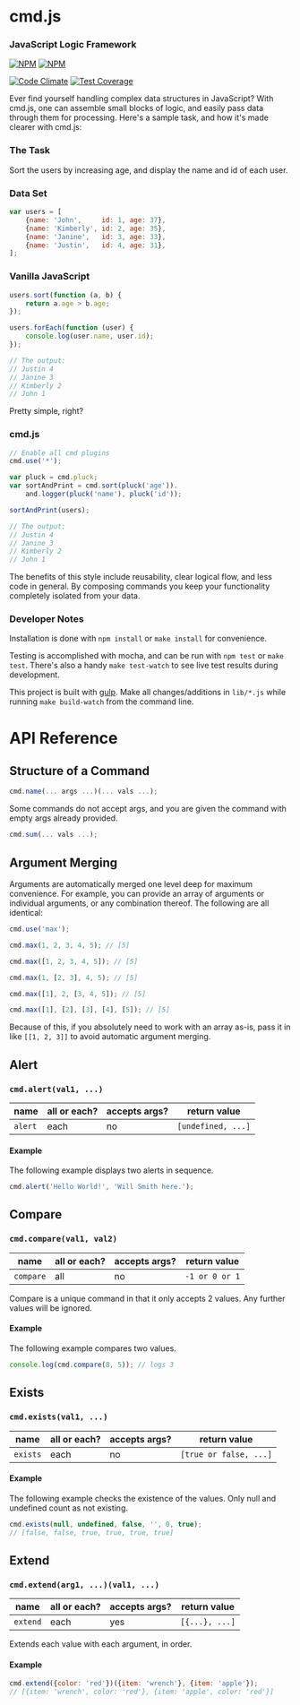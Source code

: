 # cmd.js

### JavaScript Logic Framework

[![NPM](https://nodei.co/npm/cmd.js.png?downloads=true&stars=true)](https://nodei.co/npm/cmd.js/)
[![NPM](https://nodei.co/npm-dl/cmd.js.png?&height=2)](https://nodei.co/npm/cmd.js/)

[![Code Climate](https://codeclimate.com/github/NateFerrero/cmd.js/badges/gpa.svg)](https://codeclimate.com/github/NateFerrero/cmd.js)
[![Test Coverage](https://codeclimate.com/github/NateFerrero/cmd.js/badges/coverage.svg)](https://codeclimate.com/github/NateFerrero/cmd.js)

Ever find yourself handling complex data structures in JavaScript? With cmd.js, one can assemble small blocks of logic, and easily pass data through them for processing. Here's a sample task, and how it's made clearer with cmd.js:

### The Task

Sort the users by increasing age, and display the name and id of each user.

### Data Set

```js
var users = [
    {name: 'John',     id: 1, age: 37},
    {name: 'Kimberly', id: 2, age: 35},
    {name: 'Janine',   id: 3, age: 33},
    {name: 'Justin',   id: 4, age: 31},
];
```

### Vanilla JavaScript

```js
users.sort(function (a, b) {
    return a.age > b.age;
});

users.forEach(function (user) {
    console.log(user.name, user.id);
});

// The output:
// Justin 4
// Janine 3
// Kimberly 2
// John 1
```

Pretty simple, right?

### cmd.js

```js
// Enable all cmd plugins
cmd.use('*');

var pluck = cmd.pluck;
var sortAndPrint = cmd.sort(pluck('age')).
    and.logger(pluck('name'), pluck('id'));

sortAndPrint(users);

// The output:
// Justin 4
// Janine 3
// Kimberly 2
// John 1
```

The benefits of this style include reusability, clear logical flow, and less code in general. By composing commands you keep your functionality completely isolated from your data.

### Developer Notes

Installation is done with `npm install` or `make install` for convenience.

Testing is accomplished with mocha, and can be run with `npm test` or `make test`. There's also a handy `make test-watch` to see live test results during development.

This project is built with [gulp](http://gulpjs.com/). Make all changes/additions in `lib/*.js` while running `make build-watch` from the command line.

# API Reference

## Structure of a Command

```js
cmd.name(... args ...)(... vals ...);
```

Some commands do not accept args, and you are given the command with empty args already provided.

```js
cmd.sum(... vals ...);
```

## Argument Merging

Arguments are automatically merged one level deep for maximum convenience. For example, you can provide an array of arguments or individual arguments, or any combination thereof. The following are all identical:

```js
cmd.use('max');

cmd.max(1, 2, 3, 4, 5); // [5]

cmd.max([1, 2, 3, 4, 5]); // [5]

cmd.max(1, [2, 3], 4, 5); // [5]

cmd.max([1], 2, [3, 4, 5]); // [5]

cmd.max([1], [2], [3], [4], [5]); // [5]
```

Because of this, if you absolutely need to work with an array as-is, pass it in like `[[1, 2, 3]]` to avoid automatic argument merging.

## Alert

### `cmd.alert(val1, ...)`

| name     | all or each?  | accepts args?  | return value        |
|----------|---------------|----------------|---------------------|
| `alert`  | each          | no             | `[undefined, ...]`  |

#### Example

The following example displays two alerts in sequence.

```js
cmd.alert('Hello World!', 'Will Smith here.');
```

## Compare

### `cmd.compare(val1, val2)`

| name       | all or each?  | accepts args?  | return value    |
|------------|---------------|----------------|-----------------|
| `compare`  | all           | no             | `-1 or 0 or 1`  |

Compare is a unique command in that it only accepts 2 values. Any further values will be ignored.

#### Example

The following example compares two values.

```js
console.log(cmd.compare(8, 5)); // logs 3
```

## Exists

### `cmd.exists(val1, ...)`

| name       | all or each?  | accepts args?  | return value            |
|------------|---------------|----------------|-------------------------|
| `exists`   | each          | no             | `[true or false, ...]`  |

#### Example

The following example checks the existence of the values. Only null and undefined count as not existing.

```js
cmd.exists(null, undefined, false, '', 0, true);
// [false, false, true, true, true, true]
```

## Extend

### `cmd.extend(arg1, ...)(val1, ...)`

| name       | all or each?  | accepts args?  | return value    |
|------------|---------------|----------------|-----------------|
| `extend`   | each          | yes            | `[{...}, ...]`  |

Extends each value with each argument, in order.

#### Example

```js
cmd.extend({color: 'red'})({item: 'wrench'}, {item: 'apple'});
// [{item: 'wrench', color: 'red'}, {item: 'apple', color: 'red'}]
```













